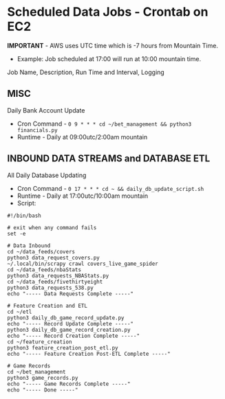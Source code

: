 # Scheduled Data Jobs - Crontab on EC2

**IMPORTANT** - AWS uses UTC time which is -7 hours from Mountain Time.
* Example: Job scheduled at 17:00 will run at 10:00 mountain time.

Job Name, Description, Run Time and Interval, Logging

## MISC
Daily Bank Account Update
* Cron Command - ```0 9 * * * cd ~/bet_management && python3 financials.py```
* Runtime - Daily at 09:00utc/2:00am mountain

## INBOUND DATA STREAMS and DATABASE ETL 
All Daily Database Updating 
* Cron Command - ```0 17 * * * cd ~ && daily_db_update_script.sh```
* Runtime - Daily at 17:00utc/10:00am mountain
* Script:
```
#!/bin/bash

# exit when any command fails
set -e

# Data Inbound
cd ~/data_feeds/covers
python3 data_request_covers.py
~/.local/bin/scrapy crawl covers_live_game_spider
cd ~/data_feeds/nbaStats
python3 data_requests_NBAStats.py
cd ~/data_feeds/fivethirtyeight
python3 data_requests_538.py
echo "----- Data Requests Complete -----"

# Feature Creation and ETL
cd ~/etl
python3 daily_db_game_record_update.py
echo "----- Record Update Complete -----"
python3 daily_db_game_record_creation.py
echo "----- Record Creation Complete -----"
cd ~/feature_creation
python3 feature_creation_post_etl.py
echo "----- Feature Creation Post-ETL Complete -----"

# Game Records
cd ~/bet_management
python3 game_records.py
echo "----- Game Records Complete -----"
echo "----- Done -----"
```
